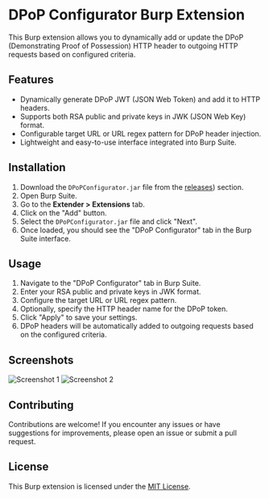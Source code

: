 # DPoP Configurator Burp Extension

This Burp extension allows you to dynamically add or update the DPoP (Demonstrating Proof of Possession) HTTP header to outgoing HTTP requests based on configured criteria.

## Features

- Dynamically generate DPoP JWT (JSON Web Token) and add it to HTTP headers.
- Supports both RSA public and private keys in JWK (JSON Web Key) format.
- Configurable target URL or URL regex pattern for DPoP header injection.
- Lightweight and easy-to-use interface integrated into Burp Suite.

## Installation

1. Download the `DPoPConfigurator.jar` file from the [releases]([link-to-releases])) section.
2. Open Burp Suite.
3. Go to the **Extender > Extensions** tab.
4. Click on the "Add" button.
5. Select the `DPoPConfigurator.jar` file and click "Next".
6. Once loaded, you should see the "DPoP Configurator" tab in the Burp Suite interface.

## Usage

1. Navigate to the "DPoP Configurator" tab in Burp Suite.
2. Enter your RSA public and private keys in JWK format.
3. Configure the target URL or URL regex pattern.
4. Optionally, specify the HTTP header name for the DPoP token.
5. Click "Apply" to save your settings.
6. DPoP headers will be automatically added to outgoing requests based on the configured criteria.

## Screenshots

![Screenshot 1](/screenshots/screenshot1.png)
![Screenshot 2](/screenshots/screenshot2.png)

## Contributing

Contributions are welcome! If you encounter any issues or have suggestions for improvements, please open an issue or submit a pull request.

## License

This Burp extension is licensed under the [MIT License](link-to-license-file).
